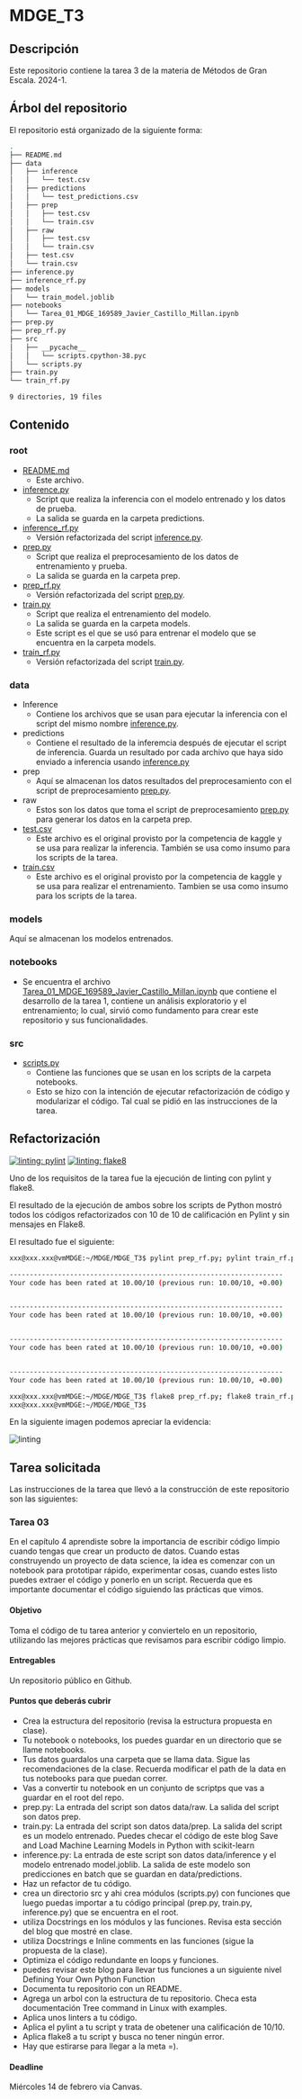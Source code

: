 # MDGE_T3

## Descripción

Este repositorio contiene la tarea 3 de la materia de Métodos de Gran Escala. 2024-1.

## Árbol del repositorio

El repositorio está organizado de la siguiente forma:

```bash
.
├── README.md
├── data
│   ├── inference
│   │   └── test.csv
│   ├── predictions
│   │   └── test_predictions.csv
│   ├── prep
│   │   ├── test.csv
│   │   └── train.csv
│   ├── raw
│   │   ├── test.csv
│   │   └── train.csv
│   ├── test.csv
│   └── train.csv
├── inference.py
├── inference_rf.py
├── models
│   └── train_model.joblib
├── notebooks
│   └── Tarea_01_MDGE_169589_Javier_Castillo_Millan.ipynb
├── prep.py
├── prep_rf.py
├── src
│   ├── __pycache__
│   │   └── scripts.cpython-38.pyc
│   └── scripts.py
├── train.py
└── train_rf.py

9 directories, 19 files
```

## Contenido

### root

- [README.md](README.md)
  - Este archivo.
- [inference.py](inference.py)
  - Script que realiza la inferencia con el modelo entrenado y los datos de prueba.
  - La salida se guarda en la carpeta predictions.
- [inference_rf.py](inference_rf.py)
  - Versión refactorizada del script [inference.py](inference.py).
- [prep.py](prep.py)
  - Script que realiza el preprocesamiento de los datos de entrenamiento y prueba.
  - La salida se guarda en la carpeta prep.
- [prep_rf.py](prep_rf.py)
  - Versión refactorizada del script [prep.py](prep.py).
- [train.py](train.py)
  - Script que realiza el entrenamiento del modelo.
  - La salida se guarda en la carpeta models.
  - Este script es el que se usó para entrenar el modelo que se encuentra en la carpeta models.
- [train_rf.py](train_rf.py)
  - Versión refactorizada del script [train.py](train.py).

### data

- Inference
  - Contiene los archivos que se usan para ejecutar la inferencia con el script del mismo nombre [inference.py](inference.py).
- predictions
  - Contiene el resultado de la inferemcia después de ejecutar el script de inferencia. Guarda un resultado por cada archivo que haya sido enviado a inferencia usando [inference.py](inference.py)
- prep
  - Aquí se almacenan los datos resultados del preprocesamiento con el script de preprocesamiento [prep.py](prep.py).
- raw
  - Estos son los datos que toma el script de preprocesamiento [prep.py](prep.py) para generar los datos en la carpeta prep.
- [test.csv](data/test.csv)
  - Este archivo es el original provisto por la competencia de kaggle y se usa para realizar la inferencia. También se usa como insumo para los scripts de la tarea.
- [train.csv](data/train.csv)
  - Este archivo es el original provisto por la competencia de kaggle y se usa para realizar el entrenamiento. Tambien se usa como insumo para los scripts de la tarea.

### models

Aquí se almacenan los modelos entrenados.

### notebooks

- Se encuentra el archivo [Tarea_01_MDGE_169589_Javier_Castillo_Millan.ipynb](Tarea_01_MDGE_169589_Javier_Castillo_Millan.ipynb) que contiene el desarrollo de la tarea 1, contiene un análisis exploratorio y el entrenamiento; lo cual, sirvió como fundamento para crear este repositorio y sus funcionalidades.

### src

- [scripts.py](src/scripts.py)
  - Contiene las funciones que se usan en los scripts de la carpeta notebooks.
  - Esto se hizo con la intención de ejecutar refactorización de código y modularizar el código. Tal cual se pidió en las instrucciones de la tarea.

## Refactorización

[![linting: pylint](https://img.shields.io/badge/linting-pylint-yellowgreen)](https://github.com/pylint-dev/pylint)
[![linting: flake8](https://img.shields.io/badge/linting-flake8-yellowgreen)](https://flake8.pycqa.org/en/latest/)

Uno de los requisitos de la tarea fue la ejecución de linting con pylint y flake8.

El resultado de la ejecución de ambos sobre los scripts de Python mostró todos los códigos refactorizados con 10 de 10 de calificación en Pylint y sin mensajes en Flake8.

El resultado fue el siguiente:

```bash
xxx@xxx.xxx@vmMDGE:~/MDGE/MDGE_T3$ pylint prep_rf.py; pylint train_rf.py; pylint inference_rf.py; pylint ./src/scripts.py 

--------------------------------------------------------------------
Your code has been rated at 10.00/10 (previous run: 10.00/10, +0.00)


--------------------------------------------------------------------
Your code has been rated at 10.00/10 (previous run: 10.00/10, +0.00)


--------------------------------------------------------------------
Your code has been rated at 10.00/10 (previous run: 10.00/10, +0.00)


--------------------------------------------------------------------
Your code has been rated at 10.00/10 (previous run: 10.00/10, +0.00)

xxx@xxx.xxx@vmMDGE:~/MDGE/MDGE_T3$ flake8 prep_rf.py; flake8 train_rf.py; flake8 inference_rf.py; flake8 ./src/scripts.py 
xxx@xxx.xxx@vmMDGE:~/MDGE/MDGE_T3$ 
```

En la siguiente imagen podemos apreciar la evidencia:

![linting](lint_proof.png)

## Tarea solicitada

Las instrucciones de la tarea que llevó a la construcción de este repositorio son las siguientes:

### Tarea 03

En el capítulo 4 aprendiste sobre la importancia de escribir código limpio cuando tengas que crear un producto de datos. Cuando estas construyendo un proyecto de data science, la idea es comenzar con un notebook para prototipar rápido, experimentar cosas, cuando estes listo puedes extraer el código y ponerlo en un script. Recuerda que es importante documentar el código siguiendo las prácticas que vimos.

#### Objetivo

Toma el código de tu tarea anterior y conviertelo en un repositorio, utilizando las mejores prácticas que revisamos para escribir código limpio.

#### Entregables

Un repositorio público en Github.

#### Puntos que deberás cubrir

- Crea la estructura del repositorio (revisa la estructura propuesta en clase).
- Tu notebook o notebooks, los puedes guardar en un directorio que se llame notebooks.
- Tus datos guardalos una carpeta que se llama data. Sigue las recomendaciones de la clase. Recuerda modificar el path de la data en tus notebooks para que puedan correr.
- Vas a convertir tu notebook en un conjunto de scriptps que vas a guardar en el root del repo.
- prep.py: La entrada del script son datos data/raw. La salida del script son datos prep.
- train.py: La entrada del script son datos data/prep. La salida del script es un modelo entrenado. Puedes checar el código de este blog Save and Load Machine Learning Models in Python with scikit-learn
- inference.py: La entrada de este script son datos data/inference y el modelo entrenado model.joblib. La salida de este modelo son predicciones en batch que se guardan en data/predictions.
- Haz un refactor de tu código.
- crea un directorio src y ahi crea módulos (scripts.py) con funciones que luego puedas importar a tu código principal (prep.py, train.py, inference.py) que se encuentra en el root.
- utiliza Docstrings en los módulos y las funciones. Revisa esta sección del blog que mostré en clase.
- utiliza Docstrings e Inline comments en las funciones (sigue la propuesta de la clase).
- Optimiza el código redundante en loops y funciones.
- puedes revisar este blog para llevar tus funciones a un siguiente nivel Defining Your Own Python Function
- Documenta tu repositorio con un README.
- Agrega un arbol con la estructura de tu repositorio. Checa esta documentación Tree command in Linux with examples.
- Aplica unos linters a tu código.
- Aplica el pylint a tu script y trata de obetener una calificación de 10/10.
- Aplica flake8 a tu script y busca no tener ningún error.
- Hay que estirarse para llegar a la meta =).

#### Deadline

Miércoles 14 de febrero via Canvas.

